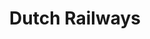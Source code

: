 ---
title: Dutch Railways
role: Design Lead
description: NS is the leading railway company of The Netherlands, transporting over 600.000 people who between them travel over 1.1 million times a day. As their Lead Designer, I continually assist NS in optimizing their online services.
hero: /assets/img/uploads/ns-hero.jpg
bg-color: '#fff'
section:
    - title: Travel planner
      description: I designed various functionalities such as displaying weather forecast at an arrival location, showing the train composition of all train types, adding several personalized planning options and more.
      img: /assets/img/uploads/ns-reisplanner-1.jpg
    - img: /assets/img/uploads/ns-reisplanner-2.jpg
    - title: NS Flex
      description: We had to deliver 3 campaign pages from scratch within a couple of months. That's lightning speed for a large enterprise like NS, so we had to use a different way of working than usual. In a pressure cooker with a marketer and UX designer I created a full responsive prototype. Which is been build as a static website by the development team. And it's a success! Sales were hitting target 2 months shy. While not cannibalizing classic subscriptions.
      img: /assets/img/uploads/ns-flex.jpg
---